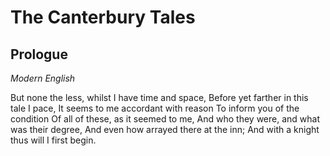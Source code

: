 # The Canterbury Tales

## Prologue

_Modern English_

But none the less, whilst I have time and space,
Before yet farther in this tale I pace,
It seems to me accordant with reason
To inform you of the condition
Of all of these, as it seemed to me,
And who they were, and what was their degree,
And even how arrayed there at the inn;
And with a knight thus will I first begin.